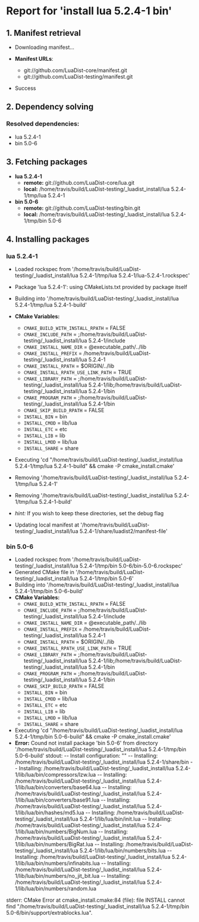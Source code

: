 # Report for 'install lua 5.2.4-1 bin'


## 1. Manifest retrieval

- Downloading manifest...

- **Manifest URLs**:
    - git://github.com/LuaDist-core/manifest.git
    - git://github.com/LuaDist-testing/manifest.git
- Success

## 2. Dependency solving


### Resolved dependencies:
- lua 5.2.4-1
- bin 5.0-6

## 3. Fetching packages

- **lua 5.2.4-1**
    - **remote:** git://github.com/LuaDist-core/lua.git
    - **local:** /home/travis/build/LuaDist-testing/_luadist_install/lua 5.2.4-1/tmp/lua 5.2.4-1
- **bin 5.0-6**
    - **remote:** git://github.com/LuaDist-testing/bin.git
    - **local:** /home/travis/build/LuaDist-testing/_luadist_install/lua 5.2.4-1/tmp/bin 5.0-6

## 4. Installing packages


### lua 5.2.4-1
- Loaded rockspec from '/home/travis/build/LuaDist-testing/_luadist_install/lua 5.2.4-1/tmp/lua 5.2.4-1/lua-5.2.4-1.rockspec'
- Package 'lua 5.2.4-1': using CMakeLists.txt provided by package itself
- Building into '/home/travis/build/LuaDist-testing/_luadist_install/lua 5.2.4-1/tmp/lua 5.2.4-1-build'
- **CMake Variables:**
    - `CMAKE_BUILD_WITH_INSTALL_RPATH` = FALSE
    - `CMAKE_INCLUDE_PATH` = ;/home/travis/build/LuaDist-testing/_luadist_install/lua 5.2.4-1/include
    - `CMAKE_INSTALL_NAME_DIR` = @executable_path/../lib
    - `CMAKE_INSTALL_PREFIX` = /home/travis/build/LuaDist-testing/_luadist_install/lua 5.2.4-1
    - `CMAKE_INSTALL_RPATH` = $ORIGIN/../lib
    - `CMAKE_INSTALL_RPATH_USE_LINK_PATH` = TRUE
    - `CMAKE_LIBRARY_PATH` = ;/home/travis/build/LuaDist-testing/_luadist_install/lua 5.2.4-1/lib;/home/travis/build/LuaDist-testing/_luadist_install/lua 5.2.4-1/bin
    - `CMAKE_PROGRAM_PATH` = ;/home/travis/build/LuaDist-testing/_luadist_install/lua 5.2.4-1/bin
    - `CMAKE_SKIP_BUILD_RPATH` = FALSE
    - `INSTALL_BIN` = bin
    - `INSTALL_CMOD` = lib/lua
    - `INSTALL_ETC` = etc
    - `INSTALL_LIB` = lib
    - `INSTALL_LMOD` = lib/lua
    - `INSTALL_SHARE` = share
- Executing 'cd "/home/travis/build/LuaDist-testing/_luadist_install/lua 5.2.4-1/tmp/lua 5.2.4-1-build" && cmake -P cmake_install.cmake'
- Removing '/home/travis/build/LuaDist-testing/_luadist_install/lua 5.2.4-1/tmp/lua 5.2.4-1'
- Removing '/home/travis/build/LuaDist-testing/_luadist_install/lua 5.2.4-1/tmp/lua 5.2.4-1-build'

- *hint:* If you wish to keep these directories, set the debug flag
- Updating local manifest at '/home/travis/build/LuaDist-testing/_luadist_install/lua 5.2.4-1/share/luadist2/manifest-file'

### bin 5.0-6
- Loaded rockspec from '/home/travis/build/LuaDist-testing/_luadist_install/lua 5.2.4-1/tmp/bin 5.0-6/bin-5.0-6.rockspec'
- Generated CMake file in '/home/travis/build/LuaDist-testing/_luadist_install/lua 5.2.4-1/tmp/bin 5.0-6'
- Building into '/home/travis/build/LuaDist-testing/_luadist_install/lua 5.2.4-1/tmp/bin 5.0-6-build'
- **CMake Variables:**
    - `CMAKE_BUILD_WITH_INSTALL_RPATH` = FALSE
    - `CMAKE_INCLUDE_PATH` = ;/home/travis/build/LuaDist-testing/_luadist_install/lua 5.2.4-1/include
    - `CMAKE_INSTALL_NAME_DIR` = @executable_path/../lib
    - `CMAKE_INSTALL_PREFIX` = /home/travis/build/LuaDist-testing/_luadist_install/lua 5.2.4-1
    - `CMAKE_INSTALL_RPATH` = $ORIGIN/../lib
    - `CMAKE_INSTALL_RPATH_USE_LINK_PATH` = TRUE
    - `CMAKE_LIBRARY_PATH` = ;/home/travis/build/LuaDist-testing/_luadist_install/lua 5.2.4-1/lib;/home/travis/build/LuaDist-testing/_luadist_install/lua 5.2.4-1/bin
    - `CMAKE_PROGRAM_PATH` = ;/home/travis/build/LuaDist-testing/_luadist_install/lua 5.2.4-1/bin
    - `CMAKE_SKIP_BUILD_RPATH` = FALSE
    - `INSTALL_BIN` = bin
    - `INSTALL_CMOD` = lib/lua
    - `INSTALL_ETC` = etc
    - `INSTALL_LIB` = lib
    - `INSTALL_LMOD` = lib/lua
    - `INSTALL_SHARE` = share
- Executing 'cd "/home/travis/build/LuaDist-testing/_luadist_install/lua 5.2.4-1/tmp/bin 5.0-6-build" && cmake -P cmake_install.cmake'
- **Error:** Cound not install package 'bin 5.0-6' from directory '/home/travis/build/LuaDist-testing/_luadist_install/lua 5.2.4-1/tmp/bin 5.0-6-build'
stdout:
-- Install configuration: ""
-- Installing: /home/travis/build/LuaDist-testing/_luadist_install/lua 5.2.4-1/share/bin
-- Installing: /home/travis/build/LuaDist-testing/_luadist_install/lua 5.2.4-1/lib/lua/bin/compressors/lzw.lua
-- Installing: /home/travis/build/LuaDist-testing/_luadist_install/lua 5.2.4-1/lib/lua/bin/converters/base64.lua
-- Installing: /home/travis/build/LuaDist-testing/_luadist_install/lua 5.2.4-1/lib/lua/bin/converters/base91.lua
-- Installing: /home/travis/build/LuaDist-testing/_luadist_install/lua 5.2.4-1/lib/lua/bin/hashes/md5.lua
-- Installing: /home/travis/build/LuaDist-testing/_luadist_install/lua 5.2.4-1/lib/lua/bin/init.lua
-- Installing: /home/travis/build/LuaDist-testing/_luadist_install/lua 5.2.4-1/lib/lua/bin/numbers/BigNum.lua
-- Installing: /home/travis/build/LuaDist-testing/_luadist_install/lua 5.2.4-1/lib/lua/bin/numbers/BigRat.lua
-- Installing: /home/travis/build/LuaDist-testing/_luadist_install/lua 5.2.4-1/lib/lua/bin/numbers/bits.lua
-- Installing: /home/travis/build/LuaDist-testing/_luadist_install/lua 5.2.4-1/lib/lua/bin/numbers/infinabits.lua
-- Installing: /home/travis/build/LuaDist-testing/_luadist_install/lua 5.2.4-1/lib/lua/bin/numbers/no_jit_bit.lua
-- Installing: /home/travis/build/LuaDist-testing/_luadist_install/lua 5.2.4-1/lib/lua/bin/numbers/random.lua

stderr:
CMake Error at cmake_install.cmake:84 (file):
  file INSTALL cannot find
  "/home/travis/build/LuaDist-testing/_luadist_install/lua 5.2.4-1/tmp/bin
  5.0-6/bin/support/extrablocks.lua".



